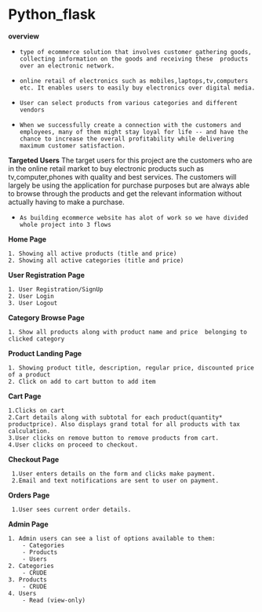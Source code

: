 # Python_flask

**overview**

* `type of ecommerce solution that involves customer gathering goods, collecting information on the goods and receiving these 
products over an electronic network.`
* `online retail of electronics such as mobiles,laptops,tv,computers etc. It enables users to easily buy electronics over digital media.`
* `User can select products from various categories and different vendors`

* `When we successfully create a connection with the customers and employees, many of them might stay loyal for life -- and have the chance to increase the overall profitability while delivering maximum customer satisfaction.`

**Targeted Users**
The target users for this project are the customers who are in the online retail market to buy 
electronic products such as tv,computer,phones with quality and best services.
The customers will largely be using the application for purchase purposes but are always able to 
browse through the products and get the relevant information without actually having to make 
a purchase.


* `As building ecommerce website has alot of work so we have divided whole project into 3 flows`

**Home Page**

 
    1. Showing all active products (title and price)
    2. Showing all active categories (title and price) 

**User Registration Page** 
 
    1. User Registration/SignUp
    2. User Login
    3. User Logout
**Category Browse Page**

    1. Show all products along with product name and price  belonging to clicked category
    
**Product Landing Page**

    1. Showing product title, description, regular price, discounted price of a product
    2. Click on add to cart button to add item  
        
**Cart Page** 

    1.Clicks on cart
    2.Cart details along with subtotal for each product(quantity* productprice). Also displays grand total for all products with tax            calculation.
    3.User clicks on remove button to remove products from cart.
    4.User clicks on proceed to checkout.
**Checkout Page**

     1.User enters details on the form and clicks make payment.
     2.Email and text notifications are sent to user on payment.

**Orders Page**

     1.User sees current order details.

**Admin Page**
    
    1. Admin users can see a list of options available to them:
        - Categories
        - Products
        - Users
    2. Categories
        - CRUDE
    3. Products
        - CRUDE
    4. Users
        - Read (view-only)
